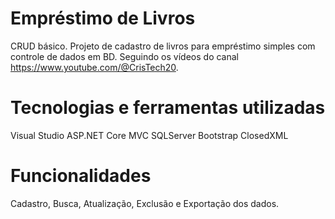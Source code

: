 # Empréstimo de Livros
CRUD básico.
Projeto de cadastro de livros para empréstimo simples com controle de dados em BD.
Seguindo os vídeos do canal https://www.youtube.com/@CrisTech20.

# Tecnologias e ferramentas utilizadas
Visual Studio
ASP.NET Core MVC
SQLServer
Bootstrap
ClosedXML

# Funcionalidades
Cadastro, Busca, Atualização, Exclusão e Exportação dos dados.
